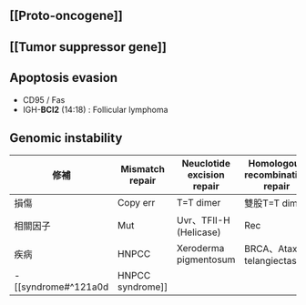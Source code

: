 ## [[Proto-oncogene]]
## [[Tumor suppressor gene]]
## Apoptosis evasion
- CD95 / Fas
- IGH-**BCl2** (14:18)  : Follicular lymphoma
## Genomic instability
| 修補     | Mismatch repair | Neuclotide excision repair | Homologous recombination repair |
|----------|-----------------|----------------------------|---------------------------------|
| 損傷     | Copy err        | T=T dimer                  | 雙股T=T dimer                   |
| 相關因子 | Mut             | Uvr、TFII-H (Helicase)      | Rec                             |
| 疾病     | HNPCC           | Xeroderma pigmentosum      | BRCA、Ataxia telangiectasia     |
- [[syndrome#^121a0d|HNPCC syndrome]]